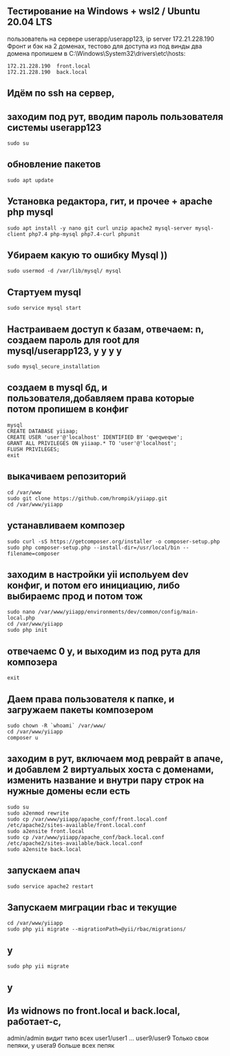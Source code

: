 ## Тестирование на Windows + wsl2 / Ubuntu 20.04 LTS
пользователь на сервере userapp/userapp123,
ip server 172.21.228.190 Фронт и бэк на 2 доменах,
тестово для доступа из под винды два домена
пропишем в C:\Windows\System32\drivers\etc\hosts:

	172.21.228.190  front.local
	172.21.228.190  back.local

## Идём по ssh на сервер,

## заходим под рут, вводим пароль пользователя системы userapp123
	sudo su 
## обновление пакетов
	sudo apt update
## Установка редактора, гит, и прочее + apache php mysql
	sudo apt install -y nano git curl unzip apache2 mysql-server mysql-client php7.4 php-mysql php7.4-curl phpunit

## Убираем какую то ошибку Mysql ))
	sudo usermod -d /var/lib/mysql/ mysql
## Стартуем mysql
	sudo service mysql start
## Настраиваем доступ к базам, отвечаем: n, создаем пароль для root для mysql/userapp123, y y y y 
	sudo mysql_secure_installation

## cоздаем в mysql бд, и пользователя,добавляем права которые потом пропишем в конфиг
	mysql
	CREATE DATABASE yiiaap;
	CREATE USER 'user'@'localhost' IDENTIFIED BY 'qweqweqwe';
	GRANT ALL PRIVILEGES ON yiiaap.* TO 'user'@'localhost';
	FLUSH PRIVILEGES;
	exit

## выкачиваем репозиторий
	cd /var/www
	sudo git clone https://github.com/hrompik/yiiapp.git
	cd /var/www/yiiapp
## устанавливаем композер
	sudo curl -sS https://getcomposer.org/installer -o composer-setup.php
	sudo php composer-setup.php --install-dir=/usr/local/bin --filename=composer

## заходим в настройки yii испольуем dev конфиг, и потом его инициацию, либо выбираемс прод и потом тож
	sudo nano /var/www/yiiapp/environments/dev/common/config/main-local.php
	cd /var/www/yiiapp
	sudo php init
## отвечаемс 0 y, и выходим из под рута для композера
	exit

## Даем права пользователя к папке, и загружаем пакеты композером
	sudo chown -R `whoami` /var/www/
	cd /var/www/yiiapp
	composer u

## заходим в рут, включаем мод реврайт в апаче, и добавлем 2 виртуальых хоста с доменами, изменить название и внутри пару строк на нужные домены если есть
	sudo su
	sudo a2enmod rewrite
	sudo cp /var/www/yiiapp/apache_conf/front.local.conf /etc/apache2/sites-available/front.local.conf
	sudo a2ensite front.local
	sudo cp /var/www/yiiapp/apache_conf/back.local.conf /etc/apache2/sites-available/back.local.conf
	sudo a2ensite back.local

## запускаем апач
	sudo service apache2 restart

## Запускаем миграции rbac и текущие
	cd /var/www/yiiapp
	sudo php yii migrate --migrationPath=@yii/rbac/migrations/
## y
	sudo php yii migrate
## y

## Из widnows по front.local и back.local, работает-с,
admin/admin видит типо всех
user1/user1
...
user9/user9
Только свои пепяки, у usera9 больше всех пепяк
